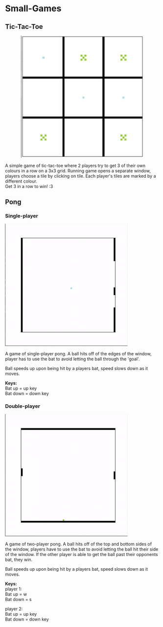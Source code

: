 # Small-Games
## Tic-Tac-Toe
<p align="center">
  <img src="https://github.com/EvaWXHenderson/Small-Games/blob/main/images/Screenshot%202025-08-21%20at%2016.34.50.png" width="400" alt="tictactoe image">
</p>

A simple game of tic-tac-toe where 2 players try to get 3 of their own colours in a row on a 3x3 grid. Running game opens a separate window, players choose a tile by clicking on tile. Each player's tiles are marked by a different colour.    
Get 3 in a row to win! :3 

## Pong
### Single-player
![](https://github.com/EvaWXHenderson/Small-Games/blob/main/images/Single%20player%20pong.gif)

A game of single-player pong. A ball hits off of the edges of the window, player has to use the bat to avoid letting the ball through the 'goal'.

Ball speeds up upon being hit by a players bat, speed slows down as it moves.

**Keys:**    
Bat up = up key    
Bat down = down key    
### Double-player
![](https://github.com/EvaWXHenderson/Small-Games/blob/main/images/Pong%20double.gif)

A game of two-player pong. A ball hits off of the top and bottom sides of the window, players have to use the bat to avoid letting the ball hit their side of the window. If the other player is able to get the ball past their opponents bat, they win.

Ball speeds up upon being hit by a players bat, speed slows down as it moves.

**Keys:**    
player 1:    
Bat up = w   
Bat down = s

player 2:    
Bat up = up key    
Bat down = down key
